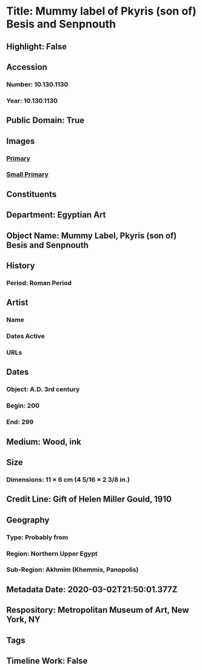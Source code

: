 # Title: Mummy label of Pkyris (son of) Besis and Senpnouth
## Highlight: False
## Accession
### Number: 10.130.1130
### Year: 10.130.1130
## Public Domain: True
## Images
### [Primary](https://images.metmuseum.org/CRDImages/eg/original/10-130-1130_18652.jpg)
### [Small Primary](https://images.metmuseum.org/CRDImages/eg/web-large/10-130-1130_18652.jpg)
## Constituents
## Department: Egyptian Art
## Object Name: Mummy Label, Pkyris (son of) Besis and Senpnouth
## History
### Period: Roman Period
## Artist
### Name
### Dates Active
### URLs
## Dates
### Object: A.D. 3rd century
### Begin: 200
### End: 299
## Medium: Wood, ink
## Size
### Dimensions: 11 × 6 cm (4 5/16 × 2 3/8 in.)
## Credit Line: Gift of Helen Miller Gould, 1910
## Geography
### Type: Probably from
### Region: Northern Upper Egypt
### Sub-Region: Akhmim (Khemmis, Panopolis)
## Metadata Date: 2020-03-02T21:50:01.377Z
## Respository: Metropolitan Museum of Art, New York, NY
## Tags
## Timeline Work: False